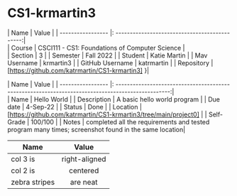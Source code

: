 # CS1-krmartin3

| Name               | Value                                          |
|  ----------------- |: ---------------------------------------------:|                              
| Course             | CSCI111 - CS1: Foundations of Computer Science |                
| Section            | 3                                              |
| Semester           | Fall 2022                                      |
| Student            | Katie Martin                                   |
| Mav Username       | krmartin3                                      |
| GitHub Username    | katrmartin                                     |
| Repository         | [https://github.com/katrmartin/CS1-krmartin3] }|


| Name               | Value                                                                                              |
|  ----------------- |: -------------------------------------------------------------------------------------------------:|                                                                             
| Name               | Hello World                                                                                        |
| Description        | A basic hello world program                                                                        |
| Due date           | 4-Sep-22                                                                                           |
| Status             | Done                                                                                               |
| Location           |[https://github.com/katrmartin/CS1-krmartin3/tree/main/project0]                                    |
| Self-Grade         | 100/100                                                                                            |
| Notes              | completed all the requirements and tested program many times; screenshot found in the same location|

| Name        | Value           | 
| ------------- |:-------------:| 
| col 3 is      | right-aligned | 
| col 2 is      | centered      |  
| zebra stripes | are neat      |  
